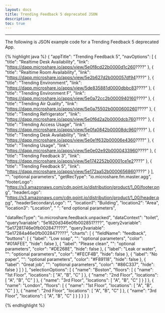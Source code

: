 ```yaml
---
layout: docs
title: Trending Feedback 5 deprecated JSON
description: 
toc: true
---
```


---------------------------------------

The following is JSON example code for a Trending Feedback 5 deprecated App.

{% highlight java %}
{
	"appTitle": "Trending Feedback 5",
  "navOptions": [
    {
      "title": "Realtime Desk Availability",
      "link": "https://dapp.microshare.io/apps/view/5e0f8cd22b0000d1c260????"
    },
    {
      "title": "Realtime Room Availability",
      "link": "https://dapp.microshare.io/apps/view/5e2b627d2b000057df94????"
		},
		{
      "title": "Trending Environment",
      "link": "https://dapp.microshare.io/apps/view/5de835881d0000dbbc83????"
    },
    {
      "title": "Trending Environment F",
      "link": "https://dapp.microshare.io/apps/view/5e0a72cc2b0000940160????"
    },
    {
      "title": "Trending Air Quality",
      "link": "https://dapp.microshare.io/apps/view/5e0a75502b0000600260????"
    },
    {
      "title": "Trending Refrigerator",
      "link": "https://dapp.microshare.io/apps/view/5e0f6d2a2b0000dcb760????"
    },
    {
      "title": "Trending Access Usage",
      "link": "https://dapp.microshare.io/apps/view/5e0fa0842b00008dc960????"
    },
    {
      "title": "Trending Desk Availability",
      "link": "https://dapp.microshare.io/apps/view/5e0e1f632b00006e4360????"
    },
    {
      "title": "Trending Usage",
      "link": "https://dapp.microshare.io/apps/view/5e0e02e92b0000433960????"
    },
    {
      "title": "Trending Feedback 3",
      "link": "https://dapp.microshare.io/apps/view/5e1742252b00001ce1e2????"
    },
    {
      "title": "Trending Feedback 5",
      "link": "https://dapp.microshare.io/apps/view/5e172aa52b0000656860????"
    }
  ],
	"": "optional parameters",
	"getRecType": "io.microshare.fm.master.agg",
	"footerLogo": "https://s3.amazonaws.com/cdn.point.io/distribution/product/1_00/footer.png",
	"headerLogo": "https://s3.amazonaws.com/cdn.point.io/distribution/product/1_00/header.png",
	"headerSecondaryLogo": "",
	"location1": "Building",
	"location2": "Area",
	"location3": "Location",
	" ": "end optional parameters", 

  "dataRecType": "io.microshare.feedback.unpacked",
	"dataContext": "toilet",
	"query1variable": "5e1620d346e0fb002851????",
	"query2variable": "5e17281746e0fb002847????",
	"query3variable": "5e17284a46e0fb002847????",
	"charts": [
		{
			"fieldName": "feedback",
			"buttons": [
				{
					"label": "Low soap",
					"": "optional parameters",
					"color": "#01AFEE",
					"hide": false
				},
				{
					"label": "Please clean",
					"": "optional parameters",
					"color": "#DE268E",
					"hide": false
				},
				{
					"label": "Leak or water",
					"": "optional parameters",
					"color": "#FECF4B",
					"hide": false
				},
				{
					"label": "No paper",
					"": "optional parameters",
					"color": "#F89118",
					"hide": false
				},
				{
					"label": "Great job",
					"": "optional parameters",
					"color": "#86C337",
					"hide": false
				}
			]
		}
	],
	"selectionOptions": [
		{
			"name": "Boston",
			"floors": [
				{
					"name": "1st Floor",
					"locations": [
						"A",
						"B",
						"C"
					]
				},
				{
					"name": "2nd Floor",
					"locations": [
						"A",
						"B",
						"C"
					]
				},
				{
					"name": "3rd Floor",
					"locations": [
						"A",
						"B",
						"C"
					]
				}
			]
		},
		{
			"name": "London",
			"floors": [
				{
					"name": "1st Floor",
					"locations": [
						"A",
						"B",
						"C"
					]
				},
				{
					"name": "2nd Floor",
					"locations": [
						"A",
						"B",
						"C"
					]
				},
				{
					"name": "3rd Floor",
					"locations": [
						"A",
						"B",
						"C"
					]
				}
			]
		}
	]
}

{% endhighlight %}